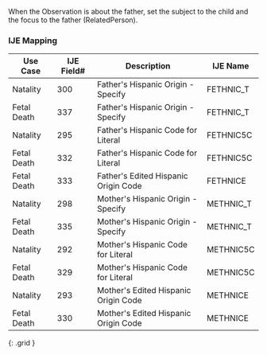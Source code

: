 When the Observation is about the father, set the subject to the child and the focus to the father (RelatedPerson).
### IJE Mapping
| **Use Case** | **IJE Field#** | **Description** | **IJE Name** |
| ------------ | -------------- | --------------- | ------------ |
| Natality | 300 | Father's Hispanic Origin - Specify | FETHNIC_T |
| Fetal Death | 337 | Father's Hispanic Origin - Specify | FETHNIC_T |
| Natality | 295 | Father's Hispanic Code for Literal | FETHNIC5C |
| Fetal Death | 332 | Father's Hispanic Code for Literal | FETHNIC5C |
| Fetal Death | 333 | Father's Edited Hispanic Origin Code | FETHNICE |
| Natality | 298 | Mother's Hispanic Origin - Specify | METHNIC_T |
| Fetal Death | 335 | Mother's Hispanic Origin - Specify | METHNIC_T |
| Natality | 292 | Mother's Hispanic Code for Literal | METHNIC5C |
| Fetal Death | 329 | Mother's Hispanic Code for Literal | METHNIC5C |
| Natality | 293 | Mother's Edited Hispanic Origin Code | METHNICE |
| Fetal Death | 330 | Mother's Edited Hispanic Origin Code | METHNICE |
{: .grid }
